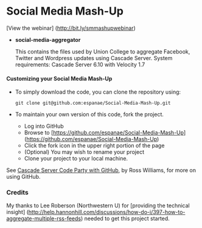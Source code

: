 # Social Media Mash-Up #

[View the webinar] (http://bit.ly/smmashupwebinar)

* **social-media-aggregator**
	
	This contains the files used by Union College to aggregate Facebook, Twitter and Wordpress updates using Cascade Server.
	System requirements: Cascade Server 6.10 with Velocity 1.7

####  Customizing your Social Media Mash-Up ####

* To simply download the code, you can clone the repository using:

	`git clone git@github.com:espanae/Social-Media-Mash-Up.git`

* To maintain your own version of this code, fork the project.
	* Log into GitHub
	* Browse to [https://github.com/espanae/Social-Media-Mash-Up] (https://github.com/espanae/Social-Media-Mash-Up)
	* Click the fork icon in the upper right portion of the page
	* (Optional) You may wish to rename your project
	* Clone your project to your local machine.
	
See [Cascade Server Code Party with GitHub](http://www.hannonhill.com/news/conference/2010/videos/Cascade-Server-Code-Party-with-Github.html), by Ross Williams, for more on using GitHub.

### Credits ###
My thanks to Lee Roberson (Northwestern U) for [providing the technical insight]  (http://help.hannonhill.com/discussions/how-do-i/397-how-to-aggregate-multiple-rss-feeds) needed to get this project started.
